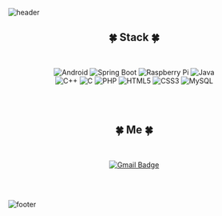 ![header](https://capsule-render.vercel.app/api?type=waving&color=A3DCBE&height=200&section=header&text=Hello,%20I'm%20Mijin%20&fontSize=40&fontColor=555555)

<!--
**jin0220/jin0220** is a ✨ _special_ ✨ repository because its `README.md` (this file) appears on your GitHub profile.

Here are some ideas to get you started:

- 🔭 I’m currently working on ...
- 🌱 I’m currently learning ...
- 👯 I’m looking to collaborate on ...
- 🤔 I’m looking for help with ...
- 💬 Ask me about ...
- 📫 How to reach me: ...
- 😄 Pronouns: ...
- ⚡ Fun fact: ...
-->

<div align="center">
  
## :four_leaf_clover:   Stack   :four_leaf_clover:
  
</br>
  
![Android](https://img.shields.io/badge/Android-3DDC84?style=flat-square&logo=Android&logoColor=ffffff)
![Spring Boot](https://img.shields.io/badge/Spring%20Boot-6DB33F?style=flat-square&logo=Spring&logoColor=ffffff)
![Raspberry Pi](https://img.shields.io/badge/Raspberry%20Pi-A22846?style=flat-square&logo=Raspberry%20Pi&logoColor=ffffff)
![Java](https://img.shields.io/badge/Java-007396?style=flat-square&logo=Java&logoColor=ffffff)  
![C++](https://img.shields.io/badge/C++-00599C?style=flat-square&logo=C%2b%2b&logoColor=ffffff)
![C](https://img.shields.io/badge/C-A8B9CC?style=flat-square&logo=C&logoColor=ffffff)
![PHP](https://img.shields.io/badge/PHP-777BB4?style=flat-square&logo=PHP&logoColor=ffffff)
![HTML5](https://img.shields.io/badge/HTML5-E34F26?style=flat-square&logo=HTML5&logoColor=ffffff)
![CSS3](https://img.shields.io/badge/CSS3-1572B6?style=flat-square&logo=CSS3&logoColor=ffffff)
![MySQL](https://img.shields.io/badge/MySQL-4479A1?style=flat-square&logo=MySQL&logoColor=ffffff)

</br>
</br>

</div>

<div align="center">
  
## :four_leaf_clover:   Me   :four_leaf_clover:
  
</br>
  
[![Gmail Badge](https://img.shields.io/badge/Gmail-d14836?style=flat-square&logo=Gmail&logoColor=white&link=mailto:alwls2338@gmail.com)](mailto:alwls2338@gmail.com)

</br>
</br>

</div>
  
![footer](https://capsule-render.vercel.app/api?type=rect&color=A3DCBE&height=30&section=footer&fontSize=90)
